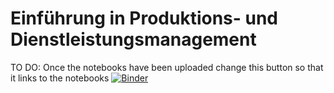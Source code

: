 # Einführung in Produktions- und Dienstleistungsmanagement


TO DO: Once the notebooks have been uploaded change this button so that it links to the notebooks
[![Binder](https://mybinder.org/badge_logo.svg)](https://mybinder.org/v2/gh/TUBerlin-POM/POMBasics/master?filepath=PlanspielLL_Teil1.ipynb)

